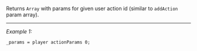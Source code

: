 Returns `Array` with params for given user action id (similar to `addAction` param array).


---
*Example 1:*
```sqf
_params = player actionParams 0;
```